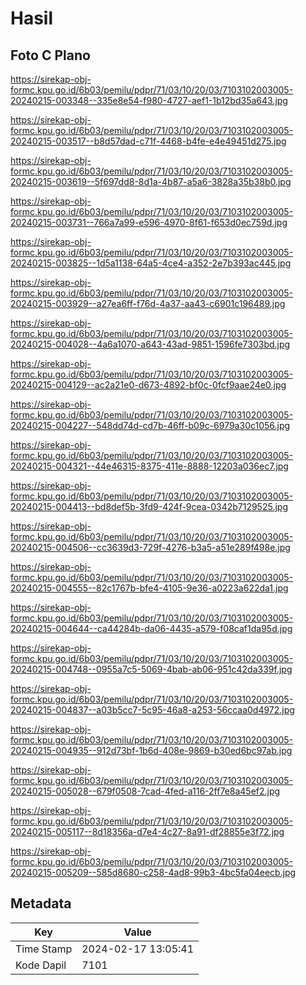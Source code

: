 # Hasil

## Foto C Plano

https://sirekap-obj-formc.kpu.go.id/6b03/pemilu/pdpr/71/03/10/20/03/7103102003005-20240215-003348--335e8e54-f980-4727-aef1-1b12bd35a643.jpg

https://sirekap-obj-formc.kpu.go.id/6b03/pemilu/pdpr/71/03/10/20/03/7103102003005-20240215-003517--b8d57dad-c71f-4468-b4fe-e4e49451d275.jpg

https://sirekap-obj-formc.kpu.go.id/6b03/pemilu/pdpr/71/03/10/20/03/7103102003005-20240215-003619--5f697dd8-8d1a-4b87-a5a6-3828a35b38b0.jpg

https://sirekap-obj-formc.kpu.go.id/6b03/pemilu/pdpr/71/03/10/20/03/7103102003005-20240215-003731--766a7a99-e596-4970-8f61-f653d0ec759d.jpg

https://sirekap-obj-formc.kpu.go.id/6b03/pemilu/pdpr/71/03/10/20/03/7103102003005-20240215-003825--1d5a1138-64a5-4ce4-a352-2e7b393ac445.jpg

https://sirekap-obj-formc.kpu.go.id/6b03/pemilu/pdpr/71/03/10/20/03/7103102003005-20240215-003929--a27ea6ff-f76d-4a37-aa43-c6901c196489.jpg

https://sirekap-obj-formc.kpu.go.id/6b03/pemilu/pdpr/71/03/10/20/03/7103102003005-20240215-004028--4a6a1070-a643-43ad-9851-1596fe7303bd.jpg

https://sirekap-obj-formc.kpu.go.id/6b03/pemilu/pdpr/71/03/10/20/03/7103102003005-20240215-004129--ac2a21e0-d673-4892-bf0c-0fcf9aae24e0.jpg

https://sirekap-obj-formc.kpu.go.id/6b03/pemilu/pdpr/71/03/10/20/03/7103102003005-20240215-004227--548dd74d-cd7b-46ff-b09c-6979a30c1056.jpg

https://sirekap-obj-formc.kpu.go.id/6b03/pemilu/pdpr/71/03/10/20/03/7103102003005-20240215-004321--44e46315-8375-411e-8888-12203a036ec7.jpg

https://sirekap-obj-formc.kpu.go.id/6b03/pemilu/pdpr/71/03/10/20/03/7103102003005-20240215-004413--bd8def5b-3fd9-424f-9cea-0342b7129525.jpg

https://sirekap-obj-formc.kpu.go.id/6b03/pemilu/pdpr/71/03/10/20/03/7103102003005-20240215-004506--cc3639d3-729f-4276-b3a5-a51e289f498e.jpg

https://sirekap-obj-formc.kpu.go.id/6b03/pemilu/pdpr/71/03/10/20/03/7103102003005-20240215-004555--82c1767b-bfe4-4105-9e36-a0223a622da1.jpg

https://sirekap-obj-formc.kpu.go.id/6b03/pemilu/pdpr/71/03/10/20/03/7103102003005-20240215-004644--ca44284b-da06-4435-a579-f08caf1da95d.jpg

https://sirekap-obj-formc.kpu.go.id/6b03/pemilu/pdpr/71/03/10/20/03/7103102003005-20240215-004748--0955a7c5-5069-4bab-ab06-951c42da339f.jpg

https://sirekap-obj-formc.kpu.go.id/6b03/pemilu/pdpr/71/03/10/20/03/7103102003005-20240215-004837--a03b5cc7-5c95-46a8-a253-56ccaa0d4972.jpg

https://sirekap-obj-formc.kpu.go.id/6b03/pemilu/pdpr/71/03/10/20/03/7103102003005-20240215-004935--912d73bf-1b6d-408e-9869-b30ed6bc97ab.jpg

https://sirekap-obj-formc.kpu.go.id/6b03/pemilu/pdpr/71/03/10/20/03/7103102003005-20240215-005028--679f0508-7cad-4fed-a116-2ff7e8a45ef2.jpg

https://sirekap-obj-formc.kpu.go.id/6b03/pemilu/pdpr/71/03/10/20/03/7103102003005-20240215-005117--8d18356a-d7e4-4c27-8a91-df28855e3f72.jpg

https://sirekap-obj-formc.kpu.go.id/6b03/pemilu/pdpr/71/03/10/20/03/7103102003005-20240215-005209--585d8680-c258-4ad8-99b3-4bc5fa04eecb.jpg


## Metadata

| Key        | Value               |
| ---------- | ------------------- |
| Time Stamp | 2024-02-17 13:05:41 |
| Kode Dapil | 7101                |



